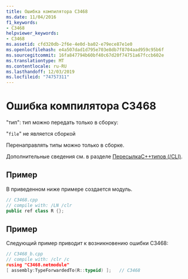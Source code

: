 ```yaml
---
title: Ошибка компилятора C3468
ms.date: 11/04/2016
f1_keywords:
- C3468
helpviewer_keywords:
- C3468
ms.assetid: cfd320db-2f6e-4e0d-ba02-e79ece87e1e0
ms.openlocfilehash: e4a507dad1d795e703e8db7f8704aad959c95b6f
ms.sourcegitcommit: 16fa847794b60bf40c67d20f74751a67fccb602e
ms.translationtype: MT
ms.contentlocale: ru-RU
ms.lasthandoff: 12/03/2019
ms.locfileid: "74757311"
---
```

# <a name="compiler-error-c3468"></a>Ошибка компилятора C3468

"тип": тип можно передать только в сборку:

"`file`" не является сборкой

Перенаправлять типы можно только в сборке.

Дополнительные сведения см. в разделе [ПересылкаC++типов (/CLI)](../../extensions/type-forwarding-cpp-cli.md).

## <a name="example"></a>Пример

В приведенном ниже примере создается модуль.

```cpp
// C3468.cpp
// compile with: /LN /clr
public ref class R {};
```

## <a name="example"></a>Пример

Следующий пример приводит к возникновению ошибки C3468:

```cpp
// C3468_b.cpp
// compile with: /clr /c
#using "C3468.netmodule"
[ assembly:TypeForwardedTo(R::typeid) ];   // C3468
```
